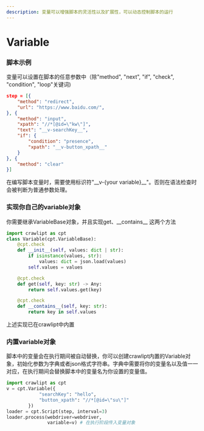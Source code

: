```yaml
---
description: 变量可以增强脚本的灵活性以及扩展性，可以动态控制脚本的运行
---
```


# Variable

### 脚本示例

变量可以设置在脚本的任意参数中（除"method", "next", "if", "check", "condition", "loop"关键词)

```json
step = [{
    "method": "redirect",
    "url": "https://www.baidu.com/",
}, {
    "method": "input",
    "xpath": "//*[@id=\"kw\"]",
    "text": "__v-searchKey__",
    "if": {
        "condition": "presence",
        "xpath": "__v-button_xpath__"
    }
}, {
    "method": "clear"
}]
```

在编写脚本变量时，需要使用标识符"\_\_v-{your variable}\_\_"。否则在语法检查时会被判断为普通参数处理。

### 实现你自己的variable对象

你需要继承VariableBase对象，并且实现get、\_\_contains\_\_ 这两个方法

```python
import crawlipt as cpt
class Variable(cpt.VariableBase):
    @cpt.check
    def __init__(self, values: dict | str):
        if isinstance(values, str):
            values: dict = json.load(values)
        self.values = values

    @cpt.check
    def get(self, key: str) -> Any:
        return self.values.get(key)

    @cpt.check
    def __contains__(self, key: str):
        return key in self.values
```

上述实现已在crawlipt中内置

### 内置variable对象

脚本中的变量会在执行期间被自动替换，你可以创建crawlipt内置的Variable对象，初始化参数为字典或者json格式字符串。字典中需要将你的变量名以及值一一对应，在执行期间会替换脚本中的变量名为你设置的变量值。

```python
import crawlipt as cpt
v = cpt.Variable({
            "searchKey": "hello",
            "button_xpath": "//*[@id=\"su\"]"
        })
loader = cpt.Script(step, interval=3)
loader.process(webdriver=webdriver,
               variable=v) # 在执行阶段传入变量对象
```
